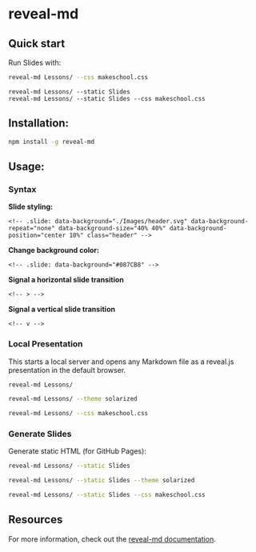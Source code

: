 # reveal-md

## Quick start

Run Slides with: 

```bash
reveal-md Lessons/ --css makeschool.css
```


```
reveal-md Lessons/ --static Slides
reveal-md Lessons/ --static Slides --css makeschool.css
```

## Installation:

```bash
npm install -g reveal-md
```

## Usage:

### Syntax

**Slide styling:**

```
<!-- .slide: data-background="./Images/header.svg" data-background-repeat="none" data-background-size="40% 40%" data-background-position="center 10%" class="header" -->
```

**Change background color:**

```
<!-- .slide: data-background="#087CB8" -->
```

**Signal a horizontal slide transition**

```
<!-- > -->
```

**Signal a vertical slide transition**

```
<!-- v -->
```

### Local Presentation

This starts a local server and opens any Markdown file as a reveal.js presentation in the default browser.

```bash
reveal-md Lessons/

reveal-md Lessons/ --theme solarized

reveal-md Lessons/ --css makeschool.css
```

### Generate Slides

Generate static HTML (for GitHub Pages):

```bash
reveal-md Lessons/ --static Slides

reveal-md Lessons/ --static Slides --theme solarized

reveal-md Lessons/ --static Slides --css makeschool.css
```

## Resources
For more information, check out the [reveal-md documentation](https://github.com/webpro/reveal-md).